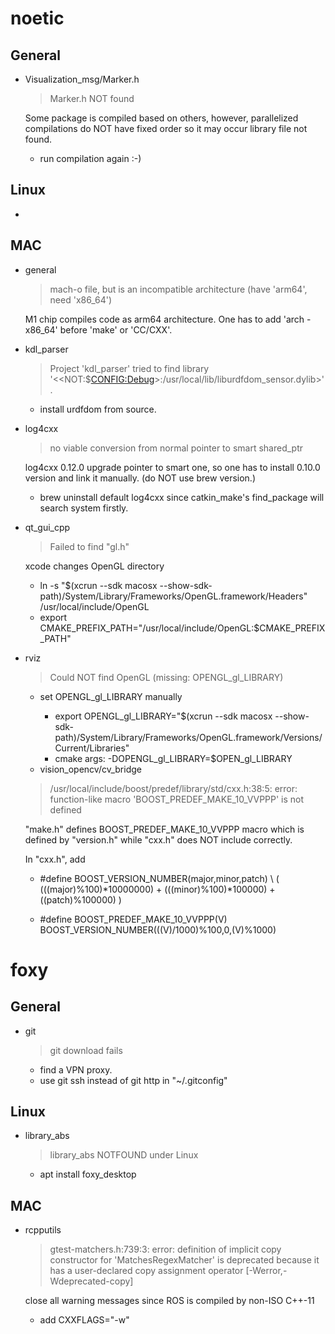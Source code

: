# noetic

## General
+ Visualization_msg/Marker.h

	> Marker.h NOT found
	
	Some package is compiled based on others, however, parallelized compilations do NOT have fixed order so it may occur library file not found.
	
	- run compilation again :-)
	

## Linux
+ 

## MAC

+ general

	> mach-o file, but is an incompatible architecture (have 'arm64', need 'x86_64')
	
	M1 chip compiles code as arm64 architecture. One has to add 'arch -x86_64' before 'make' or 'CC/CXX'.
	  
+ kdl_parser

	> Project 'kdl\_parser' tried to find library
  '$<$<NOT:$<CONFIG:Debug>>:/usr/local/lib/liburdfdom\_sensor.dylib>'.
  
  	- install urdfdom from source.
  	
  	
+ log4cxx

	> no viable conversion from normal pointer to smart shared_ptr
  
   log4cxx 0.12.0 upgrade pointer to smart one, so one has to install 0.10.0 version and link it manually. (do NOT use brew version.)
   - brew uninstall default log4cxx since catkin\_make's find_package will search system firstly.
   
+ qt\_gui\_cpp

	> Failed to find "gl.h"
	
	xcode changes OpenGL directory 
	- ln -s "$(xcrun --sdk macosx --show-sdk-path)/System/Library/Frameworks/OpenGL.framework/Headers"  /usr/local/include/OpenGL
  	- export CMAKE\_PREFIX\_PATH="/usr/local/include/OpenGL:$CMAKE\_PREFIX\_PATH"
    
+ rviz

	>  Could NOT find OpenGL (missing: OPENGL\_gl\_LIBRARY)
	
	- set OPENGL\_gl\_LIBRARY manually
	
	  + export OPENGL\_gl\_LIBRARY="$(xcrun --sdk macosx --show-sdk-path)/System/Library/Frameworks/OpenGL.framework/Versions/Current/Libraries"
	  + cmake args: -DOPENGL\_gl\_LIBRARY=$OPEN\_gl\_LIBRARY

	+ vision\_opencv/cv_bridge

	> /usr/local/include/boost/predef/library/std/cxx.h:38:5: error: function-like macro 'BOOST\_PREDEF\_MAKE\_10\_VVPPP' is not defined

	"make.h" defines BOOST\_PREDEF\_MAKE\_10\_VVPPP macro which is defined by "version.h" while "cxx.h" does NOT include correctly.
	
	In "cxx.h", add
	
	- \#define BOOST\_VERSION\_NUMBER(major,minor,patch) \\
    ( (((major)%100)*10000000) + (((minor)%100)*100000) + ((patch)%100000) )
    
   - \#define BOOST\_PREDEF\_MAKE\_10\_VVPPP(V) BOOST\_VERSION\_NUMBER(((V)/1000)%100,0,(V)%1000)

	
# foxy
## General

+ git

	> git download fails

	- find a VPN proxy. 
	- use git ssh instead of git http in "~/.gitconfig"
		
## Linux

+ library_abs 

	> library_abs NOTFOUND under Linux
   
   - apt install foxy_desktop


## MAC
+ rcpputils

	> gtest-matchers.h:739:3: error: definition of implicit copy constructor for 'MatchesRegexMatcher' is deprecated because it has a user-declared copy assignment operator [-Werror,-Wdeprecated-copy]
	
	close all warning messages since ROS is compiled by non-ISO C++-11
	- add CXXFLAGS="-w" 